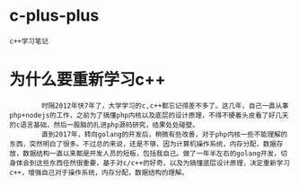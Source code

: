 # c-plus-plus

    c++学习笔记

# 为什么要重新学习c++
   
            时隔2012年快7年了，大学学习的c,c++都忘记得差不多了。这几年，自己一直从事php+nodejs的工作，之前为了搞懂php内核以及底层的设计原理，不得不硬着头皮看了好几天的c语言基础，然后一股脑的扎进php源码研究，结果处处碰壁。
            直到2017年，转向golang的开发后，稍微有些改善，对于php内核一些不能理解的东西，突然明白了很多。不过总的来说，还是不够，因为计算机操作系统，内存分配，数据存放，数据结构一直以来都是开发人员的短板，包括我自己。做了一年半左右的golang开发，切身体会到这些东西任然很重要，基于对c/c++的好奇，以及为搞懂底层设计原理，决定重新学习c++，增强自己对于操作系统，内存分配，数据结构的理解。
